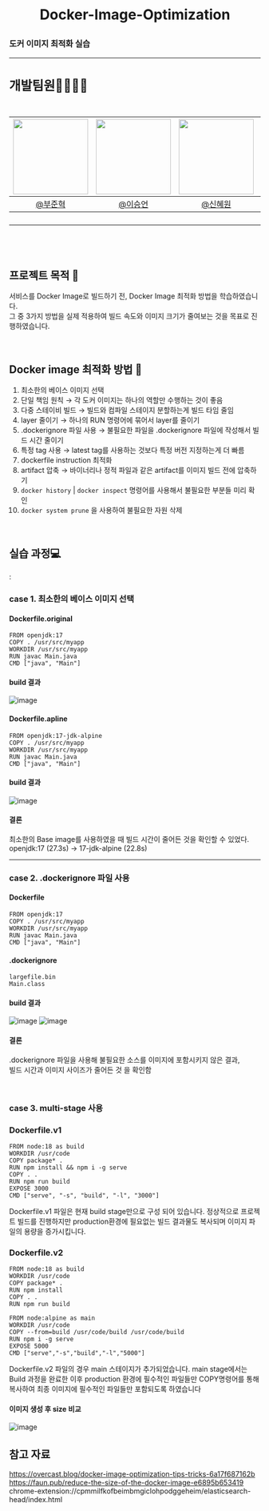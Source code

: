 # <p align="center"> Docker-Image-Optimization
### 도커 이미지 최적화 실습
---

<h2 style="font-size: 25px;"> 개발팀원👨‍👨‍👧‍👦<br>
<br>

|<img src="https://avatars.githubusercontent.com/u/127727927?v=4" width="150" height="150"/>|<img src="https://avatars.githubusercontent.com/u/90971532?v=4" width="150" height="150"/>|<img src="https://avatars.githubusercontent.com/u/98442485?v=4" width="150" height="150"/>|<img src="https://avatars.githubusercontent.com/u/66353700?v=4" width="150" height="150"/>|
|:-:|:-:|:-:|:-:|
|[@부준혁](https://github.com/BooJunhyuk)|[@이승언](https://github.com/seungunleeee)|[@신혜원](https://github.com/haewoni)|[@이연희](https://github.com/LeeYeonhee-00)|

---

<br>

## 프로젝트 목적 🌷
서비스를 Docker Image로 빌드하기 전, Docker Image 최적화 방법을 학습하였습니다.<br>
그 중 3가지 방법을 실제 적용하여 빌드 속도와 이미지 크기가 줄여보는 것을 목표로 진행하였습니다.

<br>

## Docker image 최적화 방법 🔎
1. 최소한의 베이스 이미지 선택
2. 단일 책임 원칙 → 각 도커 이미지는 하나의 역할만 수행하는 것이 좋음
3. 다중 스테이비 빌드 → 빌드와 컴파일 스테이지 분할하는게 빌드 타임 줄임
4. layer 줄이기 → 하나의 RUN 명령어에 묶어서 layer를 줄이기
5. .dockerignore 파일 사용 → 불필요한 파일을 .dockerignore 파일에 작성해서 빌드 시간 줄이기
6. 특정 tag 사용 → latest tag를 사용하는 것보다 특정 버전 지정하는게 더 빠름
7. dockerfile instruction 최적화
8. artifact 압축 → 바이너리나 정적 파일과 같은 artifact를 이미지 빌드 전에 압축하기
9. ```docker history``` | ```docker inspect``` 명령어를 사용해서 불필요한 부분들 미리 확인
10. ```docker system prune``` 을 사용하여 불필요한 자원 삭제

<br>

## 실습 과정💻
: <br>
### case 1. 최소한의 베이스 이미지 선택

#### Dockerfile.original
```
FROM openjdk:17
COPY . /usr/src/myapp
WORKDIR /usr/src/myapp
RUN javac Main.java
CMD ["java", "Main"]
```

#### build 결과
![image](https://github.com/user-attachments/assets/ba5483b7-11f1-4015-b172-922a01d79f13)


#### Dockerfile.apline
```
FROM openjdk:17-jdk-alpine
COPY . /usr/src/myapp
WORKDIR /usr/src/myapp
RUN javac Main.java
CMD ["java", "Main"]
```

#### build 결과
![image](https://github.com/user-attachments/assets/e039b21d-7a3b-41c6-a895-978654800376)

#### 결론
최소한의 Base image를 사용하였을 때 빌드 시간이 줄어든 것을 확인할 수 있었다.
openjdk:17 (27.3s) -> 17-jdk-alpine (22.8s)
<br>

----
### case 2. .dockerignore 파일 사용

#### Dockerfile
```
FROM openjdk:17
COPY . /usr/src/myapp
WORKDIR /usr/src/myapp
RUN javac Main.java
CMD ["java", "Main"]
```

#### .dockerignore
```
largefile.bin
Main.class
```

#### build 결과
![image](https://github.com/user-attachments/assets/1c9e7a6b-fb73-401d-aa92-79deec2149c6)
![image](https://github.com/user-attachments/assets/97660c8c-97fa-429c-bb24-b2365c582a80)

#### 결론
.dockerignore 파일을 사용해 불필요한 소스를 이미지에 포함시키지 않은 결과, <br>
빌드 시간과 이미지 사이즈가 줄어든 것 을 확인함

<br>


### case 3. multi-stage 사용

### Dockerfile.v1
```
FROM node:18 as build
WORKDIR /usr/code
COPY package* .
RUN npm install && npm i -g serve
COPY . .
RUN npm run build
EXPOSE 3000
CMD ["serve", "-s", "build", "-l", "3000"]
```

Dockerfile.v1 파일은 현재
build stage만으로 구성 되어 있습니다.
정상적으로 프로젝트 빌드를 진행하지만 production환경에 필요없는 빌드 결과물도 복사되며
이미지 파일의 용량을  증가시킵니다.


### Dockerfile.v2
```
FROM node:18 as build
WORKDIR /usr/code
COPY package* .
RUN npm install
COPY . .
RUN npm run build

FROM node:alpine as main
WORKDIR /usr/code
COPY --from=build /usr/code/build /usr/code/build
RUN npm i -g serve
EXPOSE 5000
CMD ["serve","-s","build","-l","5000"]
```

Dockerfile.v2 파일의 경우 main 스테이지가 추가되었습니다.
main stage에서는 Build 과정을 완료한 이후 production 환경에 필수적인 파일들만
COPY명령어를 통해 복사하여 최종 이미지에 필수적인 파일들만 포함되도록 하였습니다


#### 이미지 생성 후 size 비교 
![image](https://github.com/user-attachments/assets/7a2cc2d4-27d2-4bbe-b3e0-fcb844f14c1f)



## 참고 자료
https://overcast.blog/docker-image-optimization-tips-tricks-6a17f687162b <br>
https://faun.pub/reduce-the-size-of-the-docker-image-e6895b653419
chrome-extension://cpmmilfkofbeimbmgiclohpodggeheim/elasticsearch-head/index.html

